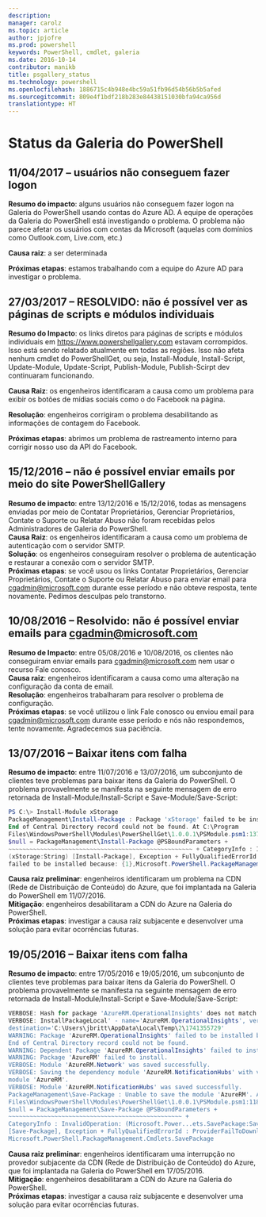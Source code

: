 ```yaml
---
description: 
manager: carolz
ms.topic: article
author: jpjofre
ms.prod: powershell
keywords: PowerShell, cmdlet, galeria
ms.date: 2016-10-14
contributor: manikb
title: psgallery_status
ms.technology: powershell
ms.openlocfilehash: 1886715c4b948e4bc59a51fb96d54b56b5b5afed
ms.sourcegitcommit: 809e4f1bdf218b283e84438151030bfa94ca956d
translationtype: HT
---
```

<a name="powershell-gallery-status"></a>Status da Galeria do PowerShell
=========================

## <a name="04112017---users-unable-to-log-in"></a>11/04/2017 – usuários não conseguem fazer logon

__Resumo do impacto__: alguns usuários não conseguem fazer logon na Galeria do PowerShell usando contas do Azure AD. A equipe de operações da Galeria do PowerShell está investigando o problema. O problema não parece afetar os usuários com contas da Microsoft (aquelas com domínios como Outlook.com, Live.com, etc.) 
 
__Causa raiz__: a ser determinada  

__Próximas etapas__: estamos trabalhando com a equipe do Azure AD para investigar o problema. 

## <a name="03272017---resolved-unable-to-see-individual-module-and-script-pages"></a>27/03/2017 – RESOLVIDO: não é possível ver as páginas de scripts e módulos individuais

__Resumo do Impacto__: os links diretos para páginas de scripts e módulos individuais em https://www.powershellgallery.com estavam corrompidos. Isso está sendo relatado atualmente em todas as regiões. Isso não afeta nenhum cmdlet do PowerShellGet, ou seja, Install-Module, Install-Script, Update-Module, Update-Script, Publish-Module, Publish-Scirpt dev continuaram funcionando.

__Causa Raiz__: os engenheiros identificaram a causa como um problema para exibir os botões de mídias sociais como o do Facebook na página.  

__Resolução__: engenheiros corrigiram o problema desabilitando as informações de contagem do Facebook.

__Próximas etapas__: abrimos um problema de rastreamento interno para corrigir nosso uso da API do Facebook.

## <a name="12152016---unable-to-send-emails-via-powershellgallery-website"></a>15/12/2016 – não é possível enviar emails por meio do site PowerShellGallery

__Resumo de impacto__: entre 13/12/2016 e 15/12/2016, todas as mensagens enviadas por meio de Contatar Proprietários, Gerenciar Proprietários, Contate o Suporte ou Relatar Abuso não foram recebidas pelos Administradores de Galeria do PowerShell.  
__Causa Raiz__: os engenheiros identificaram a causa como um problema de autenticação com o servidor SMTP.  
__Solução__: os engenheiros conseguiram resolver o problema de autenticação e restaurar a conexão com o servidor SMTP.  
__Próximas etapas__: se você usou os links Contatar Proprietários, Gerenciar Proprietários, Contate o Suporte ou Relatar Abuso para enviar email para cgadmin@microsoft.com durante esse período e não obteve resposta, tente novamente. Pedimos desculpas pelo transtorno.  



## <a name="8102016---resolved-unable-to-send-emails-to-cgadminmicrosoftcom"></a>10/08/2016 – Resolvido: não é possível enviar emails para cgadmin@microsoft.com

__Resumo de Impacto__: entre 05/08/2016 e 10/08/2016, os clientes não conseguiram enviar emails para cgadmin@microsoft.com nem usar o recurso Fale conosco.  
__Causa raiz__: engenheiros identificaram a causa como uma alteração na configuração da conta de email.  
__Resolução__: engenheiros trabalharam para resolver o problema de configuração.  
__Próximas etapas__: se você utilizou o link Fale conosco ou enviou email para cgadmin@microsoft.com durante esse período e nós não respondemos, tente novamente. Agradecemos sua paciência.



## <a name="7132016---download-items-failed"></a>13/07/2016 – Baixar itens com falha

__Resumo de impacto__: entre 11/07/2016 e 13/07/2016, um subconjunto de clientes teve problemas para baixar itens da Galeria do PowerShell. O problema provavelmente se manifesta na seguinte mensagem de erro retornada de Install-Module/Install-Script e Save-Module/Save-Script:

```PowerShell
PS C:\> Install-Module xStorage 
PackageManagement\Install-Package : Package 'xStorage' failed to be installed because: 
End of Central Directory record could not be found. At C:\Program 
Files\WindowsPowerShell\Modules\PowerShellGet\1.0.0.1\PSModule.psm1:1375 char:21 + ... 
$null = PackageManagement\Install-Package @PSBoundParameters + 
~~~~~~~~~~~~~~~~~~~~~~~~~~~~~~~~~~~~~~~~~~~~~~~~~~~~ + CategoryInfo : InvalidResult: 
(xStorage:String) [Install-Package], Exception + FullyQualifiedErrorId : Package '{0}' 
failed to be installed because: {1},Microsoft.PowerShell.PackageManagement.Cmdlets.InstallPackage 
```

__Causa raiz preliminar__: engenheiros identificaram um problema na CDN (Rede de Distribuição de Conteúdo) do Azure, que foi implantada na Galeria do PowerShell em 11/07/2016.  
__Mitigação__: engenheiros desabilitaram a CDN do Azure na Galeria do PowerShell.  
__Próximas etapas__: investigar a causa raiz subjacente e desenvolver uma solução para evitar ocorrências futuras.


## <a name="5192016---download-items-failed"></a>19/05/2016 – Baixar itens com falha
__Resumo de impacto__: entre 17/05/2016 e 19/05/2016, um subconjunto de clientes teve problemas para baixar itens da Galeria do PowerShell. O problema provavelmente se manifesta na seguinte mensagem de erro retornada de Install-Module/Install-Script e Save-Module/Save-Script:

```PowerShell
VERBOSE: Hash for package 'AzureRM.OperationalInsights' does not match hash provided from the server.
VERBOSE: InstallPackageLocal' - name='AzureRM.OperationalInsights', version='1.0.8',
destination='C:\Users\jbritt\AppData\Local\Temp\2\1741355729'
WARNING: Package 'AzureRM.OperationalInsights' failed to be installed because: 
End of Central Directory record could not be found. 
WARNING: Dependent Package 'AzureRM.OperationalInsights' failed to install. 
WARNING: Package 'AzureRM' failed to install. 
VERBOSE: Module 'AzureRM.Network' was saved successfully. 
VERBOSE: Saving the dependency module 'AzureRM.NotificationHubs' with version '1.0.8' for the 
module 'AzureRM'. 
VERBOSE: Module 'AzureRM.NotificationHubs' was saved successfully. 
PackageManagement\Save-Package : Unable to save the module 'AzureRM'. At C:\Program 
Files\WindowsPowerShell\Modules\PowerShellGet\1.0.0.1\PSModule.psm1:1187 char:21 + 
$null = PackageManagement\Save-Package @PSBoundParameters + 
~~~~~~~~~~~~~~~~~~~~~~~~~~~~~~~~~~~~~~~~~~~~~~~~~ + 
CategoryInfo : InvalidOperation: (Microsoft.Power...ets.SavePackage:SavePackage) 
[Save-Package], Exception + FullyQualifiedErrorId : ProviderFailToDownloadFile,
Microsoft.PowerShell.PackageManagement.Cmdlets.SavePackage 
```

__Causa raiz preliminar__: engenheiros identificaram uma interrupção no provedor subjacente da CDN (Rede de Distribuição de Conteúdo) do Azure, que foi implantada na Galeria do PowerShell em 17/05/2016.  
__Mitigação__: engenheiros desabilitaram a CDN do Azure na Galeria do PowerShell.  
__Próximas etapas__: investigar a causa raiz subjacente e desenvolver uma solução para evitar ocorrências futuras.

